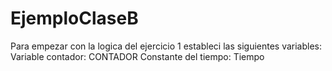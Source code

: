 # EjemploClaseB
Para empezar con la logica del ejercicio 1 estableci las siguientes variables:
Variable contador: CONTADOR
Constante del tiempo: Tiempo